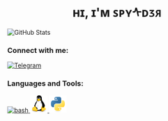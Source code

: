 ### 

<!--
**S9yd3R/S9yd3R** is a ✨ _special_ ✨ repository because its `README.md` (this file) appears on your GitHub profile.

Here are some ideas to get you started:

- 🔭 I’m currently working on ...
- 🌱 I’m currently learning ...
- 👯 I’m looking to collaborate on ...
- 🤔 I’m looking for help with ...
- 💬 Ask me about ...
- 📫 How to reach me: ...
- 😄 Pronouns: ...
- ⚡ Fun fact: ...
-->
<h1 align="center">ʜɪ, ɪ'ᴍ ꜱᴘʏᠰᴅᴣᴙ</h1>

![GitHub Stats](https://github-readme-stats.vercel.app/api?username=S9yd3R&theme=midnight-purple)
<h3 align="left">Connect with me:</h3>
<a href="https://t.me/S9y_d3R"><img alt="Telegram" 
src="https://img.shields.io/badge/ꜱᴘʏᠰᴅᴣᴙ-2CA5E0?style=for-the-badge&logo=telegram&logoColor=white"/></a>
<p align="left">
</p>

<h3 align="left">Languages and Tools:</h3>
<p align="left"> <a href="https://www.gnu.org/software/bash/" target="_blank" rel="noreferrer"> <img src="https://www.vectorlogo.zone/logos/gnu_bash/gnu_bash-icon.svg" alt="bash" width="40" height="40"/> </a> <a href="https://www.linux.org/" target="_blank" rel="noreferrer"> <img src="https://raw.githubusercontent.com/devicons/devicon/master/icons/linux/linux-original.svg" alt="linux" width="40" height="40"/> </a> <a href="https://www.python.org" target="_blank" rel="noreferrer"> <img src="https://raw.githubusercontent.com/devicons/devicon/master/icons/python/python-original.svg" alt="python" width="40" height="40"/> </a> </p>
